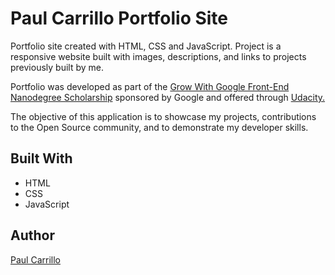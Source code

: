 # Paul Carrillo Portfolio Site

Portfolio site created with HTML, CSS and JavaScript. Project is a responsive
website built with images, descriptions, and links to projects previously built by me.

Portfolio was developed as part of the [Grow With Google Front-End Nanodegree Scholarship](https://sites.google.com/udacity.com/gwgdevscholarship/home)
sponsored by Google and offered through [Udacity.](https://www.udacity.com/)

The objective of this application is to showcase my projects, contributions to the Open Source community, and to demonstrate my developer skills.

## Built With

* HTML
* CSS
* JavaScript

## Author

[Paul Carrillo](https://www.linkedin.com/in/paul-carrillo/)
